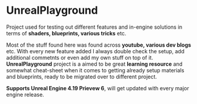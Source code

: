 # UnrealPlayground
Project used for testing out different features and in-engine solutions in terms of **shaders, blueprints, various tricks** etc.

Most of the stuff found here was found across **youtube, various dev blogs** etc. With every new feature added I always double check the setup, add additional commetnts or even add my own stuff on top of it.
**UnrealPlayground** project is a aimed to be great **learning resource** and somewhat cheat-sheet when it comes to getting already setup materials and blueprints, ready to be migrated over to different project.

**Supports Unreal Engine 4.19 Prievew 6**, will get updated with every major engine release.
